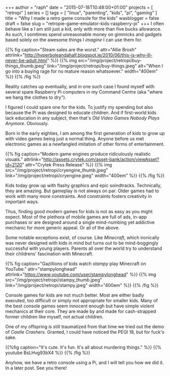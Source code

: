 +++
author = "raph"
date = "2015-07-18T10:48:00+01:00"
projects = [ "retropi" ]
series = []
tags = [ "linux", "parenting", "kids", "pi", "gaming" ]
title = "Why I made a retro game console for the kids"
wasblogger = false
draft = false
slug = "retropie-game-emulator-kids-raspberry-pi"
+++
I often behave like a I am still just a kid, only with more than five bucks allowance. As such, I somtimes spend unreasonable money on gimmicks and gadgets based solely on the awesome things I *imagine* I can use them for.

{{% fig caption="Steam sales are the worst." attr="Allie Brosh" attrlink="http://hyperboleandahalf.blogspot.ie/2010/06/this-is-why-ill-never-be-adult.html" %}}
{{% img src="/img/project/retropi/buy-things_thumb.jpeg"  link="/img/project/retropi/buy-things.jpeg" alt="When I go into a buying rage for no mature reason whatsoever." width="400em" %}}
{{% /fig %}}

Reality catches up eventually, and in one such case I found myself with several spare Raspberry Pi computers in my Command Centre (aka "where we hang the clothes to dry").

I figured I could spare one for the kids. To justify my spending but also because the Pi was designed to educate children. And if first-world kids lack education in any subject, then that's *Old Video Games Nobody Plays Anymore*. Obviously.

Born in the early eighties, I am among the first generation of kids to grow up with video games being just a normal thing. Anyone before us met electronic games as a newfangled imitation of other forms of entertainment.

{{% fig caption="Modern game engines produce ridiculously realistic visuals." attrlink="http://assets.crytek.com/asset-bank/action/viewAsset?id=2120" attr="Crytek Press Release" %}}
{{% img src="/img/project/retropi/cryengine_thumb.jpeg" link="/img/project/retropi/cryengine.jpeg" width="400em" %}}
{{% /fig %}}

Kids today grow up with flashy graphics and epic soindtracks. Technically, they are amazing. But gameplay is not always on par. Older games had to work with many more constraints. And constraints fosters creativity in important ways.

Thus, finding good modern games for kids is not as easy as you might expect. Most of the plethora of mobile games are full of ads, in-app purchases or are designed around a single mind-numbing yet addictive mechanic for more generic appeal. Or all of the above.

Some notable exceptions exist, of course. Like *Minecraft*, which ironically was never designed with kids in mind but turns out to be mind-boggingly successful with young players. Parents all over the world try to understand their childrens' fascination with Minecraft.

{{% fig caption="Gazillions of kids watch *stampy* play Minecraft on YouTube." attr="stampylonghead" attrlink="https://www.youtube.com/user/stampylonghead" %}}
{{% img src="/img/project/retropi/stampy_thumb.jpeg" link="/img/project/retropi/stampy.jpeg" width="400em" %}}
{{% /fig %}}

Console games for kids are not much better. Most are either badly executed, too difficult or simply not appropriate for smaller kids. Many of the best console games seem innocent enough but have simple violent mechanics at their core. They are made by and made for cash-strapped former children like myself, not actual children.

One of my offspring is still traumatized from that time we tried out the demo of *Castle Crashers*. Granted, I could have noticed the PEGI 18, but for fuck's sake.

{{%fig caption="It's cute. It's fun. It's all about murdering things." %}}
{{% youtube BsLHvg93bX4 %}}
{{% /fig %}}

Anyhow, we have a retro console using a Pi, and I will tell you how we did it. In a later post. See you there!

